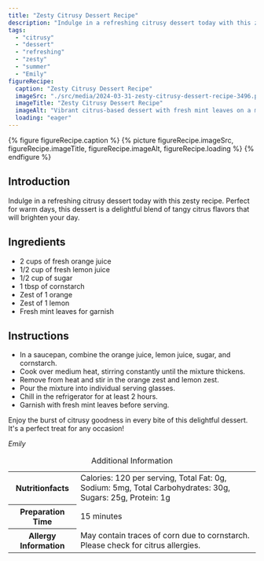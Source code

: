 ```yaml
---
title: "Zesty Citrusy Dessert Recipe"
description: "Indulge in a refreshing citrusy dessert today with this zesty recipe. Perfect for warm days, this dessert is a delightful blend of tangy citrus flavors that will brighten your day."
tags:
  - "citrusy"
  - "dessert"
  - "refreshing"
  - "zesty"
  - "summer"
  - "Emily"
figureRecipe: 
  caption: "Zesty Citrusy Dessert Recipe"
  imageSrc: "./src/media/2024-03-31-zesty-citrusy-dessert-recipe-3496.png"
  imageTitle: "Zesty Citrusy Dessert Recipe"
  imageAlt: "Vibrant citrus-based dessert with fresh mint leaves on a minimalist table setting, evoking a refreshing summer vibe."
  loading: "eager"
---
```


{% figure figureRecipe.caption %}
{% picture figureRecipe.imageSrc, figureRecipe.imageTitle, figureRecipe.imageAlt, figureRecipe.loading %}
{% endfigure %}

## Introduction

Indulge in a refreshing citrusy dessert today with this zesty recipe. Perfect for warm days, this dessert is a delightful blend of tangy citrus flavors that will brighten your day.

## Ingredients

- 2 cups of fresh orange juice
- 1/2 cup of fresh lemon juice
- 1/2 cup of sugar
- 1 tbsp of cornstarch
- Zest of 1 orange
- Zest of 1 lemon
- Fresh mint leaves for garnish

## Instructions

- In a saucepan, combine the orange juice, lemon juice, sugar, and cornstarch.
- Cook over medium heat, stirring constantly until the mixture thickens.
- Remove from heat and stir in the orange zest and lemon zest.
- Pour the mixture into individual serving glasses.
- Chill in the refrigerator for at least 2 hours.
- Garnish with fresh mint leaves before serving.

Enjoy the burst of citrusy goodness in every bite of this delightful dessert. It's a perfect treat for any occasion!

*Emily*

<table><caption class='sr-only'>Additional Information</caption><tr><th>Nutritionfacts</th><td>Calories: 120 per serving, Total Fat: 0g, Sodium: 5mg, Total Carbohydrates: 30g, Sugars: 25g, Protein: 1g&nbsp;</td></tr><tr><th>Preparation Time</th><td>15 minutes&nbsp;</td></tr><tr><th>Allergy Information</th><td>May contain traces of corn due to cornstarch. Please check for citrus allergies.&nbsp;</td></tr></table>


